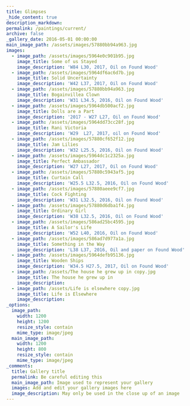 ```yaml
---
title: Glimpses
_hide_content: true
description_markdown:
permalink: /paintings/current/
archive: false
_gallery_date: 2016-05-01 00:00:00
main_image_path: /assets/images/57880bb94a963.jpg
images:
  - image_path: /assets/images/5964e0c901b95.jpg
    image_title: Some of us Stayed
    image_description: 'W84 L30, 2017, Oil on Found Wood'
  - image_path: /assets/images/5964df6ac6d7b.jpg
    image_title: Solid Uncertainty
    image_description: 'W42 L37, 2017, Oil on Found Wood'
  - image_path: /assets/images/57880bb94a963.jpg
    image_title: Bogainvillea Clown
    image_description: 'W31 L34.5, 2016, Oil on Found Wood'
  - image_path: /assets/images/5964db500acf2.jpg
    image_title: Dolls are a Part
    image_description: '2017 - W27 L27, Oil on Found Wood'
  - image_path: /assets/images/5964dd73cc28f.jpg
    image_title: Rani Victoria
    image_description: 'W29  L27, 2017, oil on Found Wood'
  - image_path: /assets/images/57880cf652f12.jpg
    image_title: Jam Lilies
    image_description: 'W32 L25.5, 2016, Oil on Found Wood'
  - image_path: /assets/images/5964dc1c2325a.jpg
    image_title: Perfect Ambassador
    image_description: 'W27 L27, 2017, Oil on Found Wood'
  - image_path: /assets/images/57880c5943af5.jpg
    image_title: Curtain Call
    image_description: 'W25.5 L32.5, 2016, Oil on Found Wood'
  - image_path: /assets/images/57880aeee9cf7.jpg
    image_title: Cock Fighting
    image_description: 'W31 L32.5, 2016, Oil on Found Wood'
  - image_path: /assets/images/57880d6dba1f4.jpg
    image_title: Ordinary Girl
    image_description: 'W38 L32.5, 2016, Oil on Found Wood'
  - image_path: /assets/images/586ad25bc4595.jpg
    image_title: A Sailor's Life
    image_description: 'W52 L40, 2016, Oil on Found Wood'
  - image_path: /assets/images/586ad7d977a1a.jpg
    image_title: Something in the Way
    image_description: 'L38 L37, 2016, Oil and paper on Found Wood'
  - image_path: /assets/images/5964defb95136.jpg
    image_title: Wooden Ships
    image_description: 'W34.5 H27.5, 2017, Oil on Found Wood'
  - image_path: /assets/The house he grew up in copy.jpg
    image_title: The house he grew up in
    image_description:
  - image_path: /assets/Life is elsewhere copy.jpg
    image_title: Life is Elsewhere
    image_description:
_options:
  image_path:
    width: 1200
    height: 1200
    resize_style: contain
    mime_type: image/jpeg
  main_image_path:
    width: 1200
    height: 800
    resize_style: contain
    mime_type: image/jpeg
_comments:
  title: Gallery title
  permalink: Be careful editing this
  main_image_path: Image used to represent your gallery
  images: Add and edit your gallery images here
  image_description: May only be used in the close up of an image
---
```


